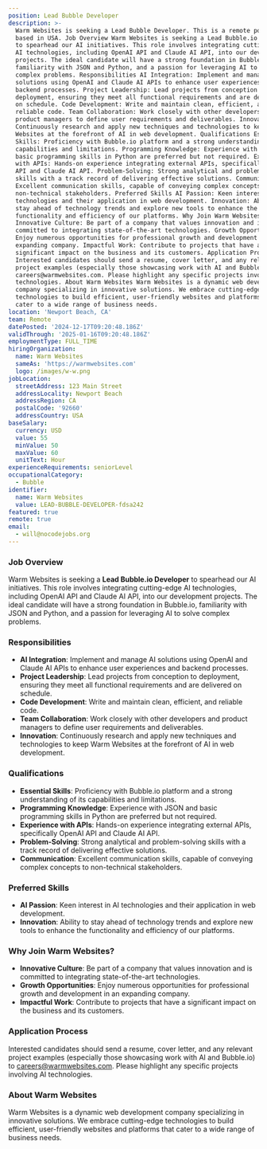 ```yaml
---
position: Lead Bubble Developer
description: >-
  Warm Websites is seeking a Lead Bubble Developer. This is a remote position
  based in USA. Job Overview Warm Websites is seeking a Lead Bubble.io Developer
  to spearhead our AI initiatives. This role involves integrating cutting-edge
  AI technologies, including OpenAI API and Claude AI API, into our development
  projects. The ideal candidate will have a strong foundation in Bubble.io,
  familiarity with JSON and Python, and a passion for leveraging AI to solve
  complex problems. Responsibilities AI Integration: Implement and manage AI
  solutions using OpenAI and Claude AI APIs to enhance user experiences and
  backend processes. Project Leadership: Lead projects from conception to
  deployment, ensuring they meet all functional requirements and are delivered
  on schedule. Code Development: Write and maintain clean, efficient, and
  reliable code. Team Collaboration: Work closely with other developers and
  product managers to define user requirements and deliverables. Innovation:
  Continuously research and apply new techniques and technologies to keep Warm
  Websites at the forefront of AI in web development. Qualifications Essential
  Skills: Proficiency with Bubble.io platform and a strong understanding of its
  capabilities and limitations. Programming Knowledge: Experience with JSON and
  basic programming skills in Python are preferred but not required. Experience
  with APIs: Hands-on experience integrating external APIs, specifically OpenAI
  API and Claude AI API. Problem-Solving: Strong analytical and problem-solving
  skills with a track record of delivering effective solutions. Communication:
  Excellent communication skills, capable of conveying complex concepts to
  non-technical stakeholders. Preferred Skills AI Passion: Keen interest in AI
  technologies and their application in web development. Innovation: Ability to
  stay ahead of technology trends and explore new tools to enhance the
  functionality and efficiency of our platforms. Why Join Warm Websites?
  Innovative Culture: Be part of a company that values innovation and is
  committed to integrating state-of-the-art technologies. Growth Opportunities:
  Enjoy numerous opportunities for professional growth and development in an
  expanding company. Impactful Work: Contribute to projects that have a
  significant impact on the business and its customers. Application Process
  Interested candidates should send a resume, cover letter, and any relevant
  project examples (especially those showcasing work with AI and Bubble.io) to
  careers@warmwebsites.com. Please highlight any specific projects involving AI
  technologies. About Warm Websites Warm Websites is a dynamic web development
  company specializing in innovative solutions. We embrace cutting-edge
  technologies to build efficient, user-friendly websites and platforms that
  cater to a wide range of business needs.
location: 'Newport Beach, CA'
team: Remote
datePosted: '2024-12-17T09:20:48.186Z'
validThrough: '2025-01-16T09:20:48.186Z'
employmentType: FULL_TIME
hiringOrganization:
  name: Warm Websites
  sameAs: 'https://warmwebsites.com'
  logo: /images/w-w.png
jobLocation:
  streetAddress: 123 Main Street
  addressLocality: Newport Beach
  addressRegion: CA
  postalCode: '92660'
  addressCountry: USA
baseSalary:
  currency: USD
  value: 55
  minValue: 50
  maxValue: 60
  unitText: Hour
experienceRequirements: seniorLevel
occupationalCategory:
  - Bubble
identifier:
  name: Warm Websites
  value: LEAD-BUBBLE-DEVELOPER-fdsa242
featured: true
remote: true
email:
  - will@nocodejobs.org
---
```


### Job Overview
Warm Websites is seeking a **Lead Bubble.io Developer** to spearhead our AI initiatives. This role involves integrating cutting-edge AI technologies, including OpenAI API and Claude AI API, into our development projects. The ideal candidate will have a strong foundation in Bubble.io, familiarity with JSON and Python, and a passion for leveraging AI to solve complex problems.

### Responsibilities
- **AI Integration**: Implement and manage AI solutions using OpenAI and Claude AI APIs to enhance user experiences and backend processes.
- **Project Leadership**: Lead projects from conception to deployment, ensuring they meet all functional requirements and are delivered on schedule.
- **Code Development**: Write and maintain clean, efficient, and reliable code.
- **Team Collaboration**: Work closely with other developers and product managers to define user requirements and deliverables.
- **Innovation**: Continuously research and apply new techniques and technologies to keep Warm Websites at the forefront of AI in web development.

### Qualifications
- **Essential Skills**: Proficiency with Bubble.io platform and a strong understanding of its capabilities and limitations.
- **Programming Knowledge**: Experience with JSON and basic programming skills in Python are preferred but not required.
- **Experience with APIs**: Hands-on experience integrating external APIs, specifically OpenAI API and Claude AI API.
- **Problem-Solving**: Strong analytical and problem-solving skills with a track record of delivering effective solutions.
- **Communication**: Excellent communication skills, capable of conveying complex concepts to non-technical stakeholders.

### Preferred Skills
- **AI Passion**: Keen interest in AI technologies and their application in web development.
- **Innovation**: Ability to stay ahead of technology trends and explore new tools to enhance the functionality and efficiency of our platforms.

### Why Join Warm Websites?
- **Innovative Culture**: Be part of a company that values innovation and is committed to integrating state-of-the-art technologies.
- **Growth Opportunities**: Enjoy numerous opportunities for professional growth and development in an expanding company.
- **Impactful Work**: Contribute to projects that have a significant impact on the business and its customers.

### Application Process
Interested candidates should send a resume, cover letter, and any relevant project examples (especially those showcasing work with AI and Bubble.io) to [careers@warmwebsites.com](mailto:careers@warmwebsites.com). Please highlight any specific projects involving AI technologies.

### About Warm Websites
Warm Websites is a dynamic web development company specializing in innovative solutions. We embrace cutting-edge technologies to build efficient, user-friendly websites and platforms that cater to a wide range of business needs.
